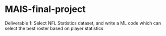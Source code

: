 # MAIS-final-project
Deliverable 1:
Select NFL Statistics dataset, and write a ML code which can select the best roster based on player statistics
